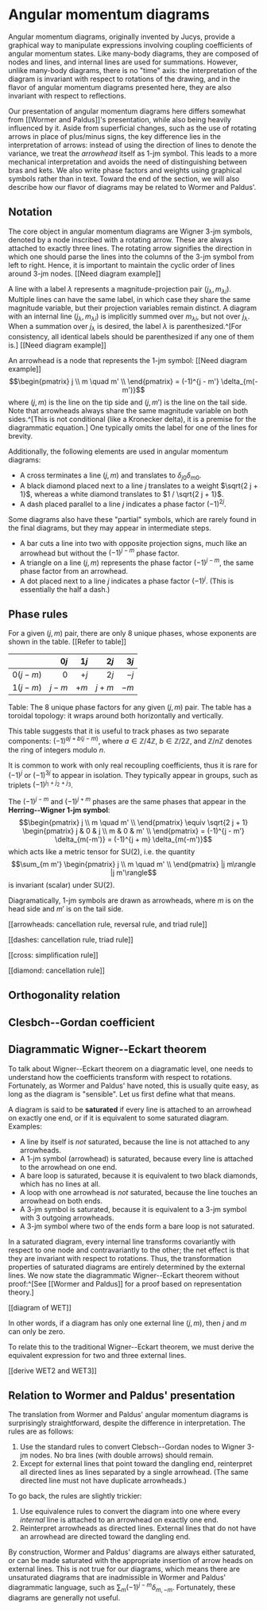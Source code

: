 # Angular momentum diagrams

Angular momentum diagrams, originally invented by Jucys, provide a graphical way to manipulate expressions involving coupling coefficients of angular momentum states.  Like many-body diagrams, they are composed of nodes and lines, and internal lines are used for summations.  However, unlike many-body diagrams, there is no "time" axis: the interpretation of the diagram is invariant with respect to rotations of the drawing, and in the flavor of angular momentum diagrams presented here, they are also invariant with respect to reflections.

Our presentation of angular momentum diagrams here differs somewhat from [[Wormer and Paldus]]'s presentation, while also being heavily influenced by it.  Aside from superficial changes, such as the use of rotating arrows in place of plus/minus signs, the key difference lies in the interpretation of arrows: instead of using the direction of lines to denote the variance, we treat the *arrowhead* itself as 1-jm symbol.  This leads to a more mechanical interpretation and avoids the need of distinguishing between bras and kets.  We also write phase factors and weights using graphical symbols rather than in text.  Toward the end of the section, we will also describe how our flavor of diagrams may be related to Wormer and Paldus'.

## Notation

The core object in angular momentum diagrams are Wigner 3-jm symbols, denoted by a node inscribed with a rotating arrow.  These are always attached to exactly three lines.  The rotating arrow signifies the direction in which one should parse the lines into the columns of the 3-jm symbol from left to right.  Hence, it is important to maintain the cyclic order of lines around 3-jm nodes.  [[Need diagram example]]

A line with a label $\lambda$ represents a magnitude-projection pair $(j_\lambda, m_{\lambda i})$.  Multiple lines can have the same label, in which case they share the same magnitude variable, but their projection variables remain distinct.  A diagram with an internal line $(j_\lambda, m_{\lambda i})$ is implicitly summed over $m_{\lambda i}$, but not over $j_\lambda$.  When a summation over $j_\lambda$ is desired, the label $\lambda$ is parenthesized.^[For consistency, all identical labels should be parenthesized if any one of them is.]  [[Need diagram example]]

An arrowhead is a node that represents the 1-jm symbol:  [[Need diagram example]]
$$\begin{pmatrix}
j \\
m \quad m' \\
\end{pmatrix} = (-1)^{j - m'} \delta_{m(-m')}$$
where $(j, m)$ is the line on the tip side and $(j, m')$ is the line on the tail side.  Note that arrowheads always share the same magnitude variable on both sides.^[This is not conditional (like a Kronecker delta), it is a premise for the diagrammatic equation.]  One typically omits the label for one of the lines for brevity.

Additionally, the following elements are used in angular momentum diagrams:

- A cross terminates a line $(j, m)$ and translates to $\delta_{j 0} \delta_{m 0}$.
- A black diamond placed next to a line $j$ translates to a weight $\sqrt{2 j + 1}$, whereas a white diamond translates to $1 / \sqrt{2 j + 1}$.
- A dash placed parallel to a line $j$ indicates a phase factor $(-1)^{2 j}$.

Some diagrams also have these "partial" symbols, which are rarely found in the final diagrams, but they may appear in intermediate steps.

- A bar cuts a line into two with opposite projection signs, much like an arrowhead but without the $(-1)^{j - m}$ phase factor.
- A triangle on a line $(j, m)$ represents the phase factor $(-1)^{j - m}$, the same phase factor from an arrowhead.
- A dot placed next to a line $j$ indicates a phase factor $(-1)^j$.  (This is essentially the half a dash.)

## Phase rules

For a given $(j, m)$ pair, there are only 8 unique phases, whose exponents are shown in the table. [[Refer to table]]

|          |    $0j$ | $1j$ |    $2j$ | $3j$ |
|---------:|--------:|-----:|--------:|-----:|
| $0(j-m)$ |     $0$ | $+j$ |    $2j$ | $-j$ |
| $1(j-m)$ | $j - m$ | $+m$ | $j + m$ | $-m$ |

Table: The 8 unique phase factors for any given $(j, m)$ pair.  The table has a toroidal topology: it wraps around both horizontally and vertically.

This table suggests that it is useful to track phases as two separate components: $(-1)^{a j + b (j - m)}$, where $a \in \mathbb{Z} / 4 \mathbb{Z}$, $b \in \mathbb{Z} / 2 \mathbb{Z}$, and $\mathbb{Z} / n \mathbb{Z}$ denotes the ring of integers modulo $n$.

It is common to work with only real recoupling coefficients, thus it is rare for $(-1)^j$ or $(-1)^{3 j}$ to appear in isolation.  They typically appear in groups, such as triplets $(-1)^{j_1 + j_2 + j_3}$.

The $(-1)^{j - m}$ and $(-1)^{j + m}$ phases are the same phases that appear in the **Herring--Wigner 1-jm symbol**:
$$\begin{pmatrix}
j \\
m \quad m' \\
\end{pmatrix} \equiv \sqrt{2 j + 1} \begin{pmatrix}
j & 0 & j \\
m & 0 & m' \\
\end{pmatrix} = (-1)^{j - m'} \delta_{m(-m')} = (-1)^{j + m} \delta_{m(-m')}$$
which acts like a metric tensor for SU(2), i.e. the quantity
$$\sum_{m m'} \begin{pmatrix}
j \\
m \quad m' \\
\end{pmatrix} |j m\rangle |j m'\rangle$$
is invariant (scalar) under SU(2).

Diagramatically, 1-jm symbols are drawn as arrowheads, where $m$ is on the head side and $m'$ is on the tail side.

[[arrowheads: cancellation rule, reversal rule, and triad rule]]

[[dashes: cancellation rule, triad rule]]

[[cross: simplification rule]]

[[diamond: cancellation rule]]

## Orthogonality relation

## Clesbch--Gordan coefficient

## Diagrammatic Wigner--Eckart theorem

To talk about Wigner--Eckart theorem on a diagramatic level, one needs to understand how the coefficients transform with respect to rotations.  Fortunately, as Wormer and Paldus' have noted, this is usually quite easy, as long as the diagram is "sensible".  Let us first define what that means.

A diagram is said to be **saturated** if every line is attached to an arrowhead on exactly one end, or if it is equivalent to some saturated diagram.  Examples:

  - A line by itself is *not* saturated, because the line is not attached to any arrowheads.
  - A 1-jm symbol (arrowhead) is saturated, because every line is attached to the arrowhead on one end.
  - A bare loop is saturated, because it is equivalent to two black diamonds, which has no lines at all.
  - A loop with one arrowhead is *not* saturated, because the line touches an arrowhead on both ends.
  - A 3-jm symbol is saturated, because it is equivalent to a 3-jm symbol with 3 outgoing arrowheads.
  - A 3-jm symbol where two of the ends form a bare loop is not saturated.

In a saturated diagram, every internal line transforms covariantly with respect to one node and contravariantly to the other; the net effect is that they are invariant with respect to rotations.  Thus, the transformation properties of saturated diagrams are entirely determined by the external lines.  We now state the diagrammatic Wigner--Eckart theorem without proof:^[See [[Wormer and Paldus]] for a proof based on representation theory.]

[[diagram of WET]]

In other words, if a diagram has only one external line $(j, m)$, then $j$ and $m$ can only be zero.

To relate this to the traditional Wigner--Eckart theorem, we must derive the equivalent expression for two and three external lines.

[[derive WET2 and WET3]]

## Relation to Wormer and Paldus' presentation

The translation from Wormer and Paldus' angular momentum diagrams is surprisingly straightforward, despite the difference in interpretation. The rules are as follows:

 1. Use the standard rules to convert Clebsch--Gordan nodes to Wigner 3-jm nodes.  No bra lines (with double arrows) should remain.
 2. Except for external lines that point toward the dangling end, reinterpret all directed lines as lines separated by a single arrowhead.  (The same directed line must not have duplicate arrowheads.)

To go back, the rules are slightly trickier:

 1. Use equivalence rules to convert the diagram into one where every *internal* line is attached to an arrowhead on exactly one end.
 2. Reinterpret arrowheads as directed lines.  External lines that do not have an arrowhead are directed toward the dangling end.

By construction, Wormer and Paldus' diagrams are always either saturated, or can be made saturated with the appropriate insertion of arrow heads on external lines.  This is not true for our diagrams, which means there are unsaturated diagrams that are inadmissible in Wormer and Paldus' diagrammatic language, such as $\sum_m (-1)^{j - m} \delta_{m,-m}$.  Fortunately, these diagrams are generally not useful.
